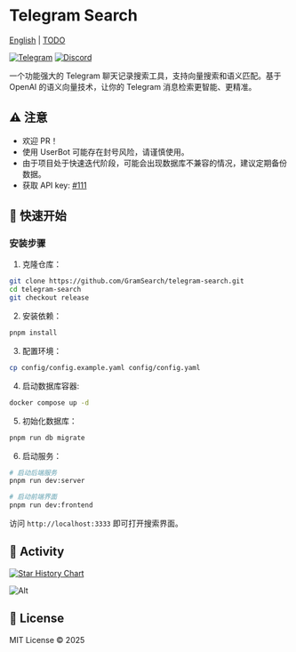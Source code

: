 # Telegram Search

[English](./README_EN.md) | [TODO](https://github.com/GramSearch/telegram-search/issues/23)

[![Telegram](https://img.shields.io/badge/Telegram-2CA5E0?style=for-the-badge&logo=telegram&logoColor=white)](https://t.me/+Gs3SH2qAPeFhYmU9)
[![Discord](https://dcbadge.limes.pink/api/server/NzYsmJSgCT)](https://discord.gg/NzYsmJSgCT)

一个功能强大的 Telegram 聊天记录搜索工具，支持向量搜索和语义匹配。基于 OpenAI 的语义向量技术，让你的 Telegram 消息检索更智能、更精准。

## ⚠️ **注意**

- 欢迎 PR！
- 使用 UserBot 可能存在封号风险，请谨慎使用。
- 由于项目处于快速迭代阶段，可能会出现数据库不兼容的情况，建议定期备份数据。
- 获取 API key: [#111](https://github.com/GramSearch/telegram-search/issues/111)

## 🚀 快速开始

### 安装步骤

1. 克隆仓库：

```bash
git clone https://github.com/GramSearch/telegram-search.git
cd telegram-search
git checkout release
```

2. 安装依赖：

```bash
pnpm install
```

3. 配置环境：

```bash
cp config/config.example.yaml config/config.yaml
```

4. 启动数据库容器:

```bash
docker compose up -d
```

5. 初始化数据库：

```bash
pnpm run db migrate
```

6. 启动服务：

```bash
# 启动后端服务
pnpm run dev:server

# 启动前端界面
pnpm run dev:frontend
```

访问 `http://localhost:3333` 即可打开搜索界面。

## 🚀 Activity

[![Star History Chart](https://api.star-history.com/svg?repos=luoling8192/telegram-search&type=Date)](https://star-history.com/#luoling8192/telegram-search&Date)

![Alt](https://repobeats.axiom.co/api/embed/c0fe5f057a33ce830a632c6ae421433f50e9083f.svg "Repobeats analytics image")

## 📝 License

MIT License © 2025
